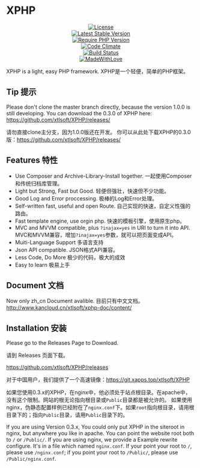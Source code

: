 # XPHP

<p style="text-align: center;"><a href="https://packagist.org/packages/xtlsoft/xphp"><img src="https://poser.pugx.org/xtlsoft/xphp/license" alt="License"></a><br>
<a href="https://packagist.org/packages/xtlsoft/xphp"><img src="https://poser.pugx.org/xtlsoft/xphp/v/stable" alt="Latest Stable Version"></a><br>
<a href="https://php.net"><img src="https://img.shields.io/badge/PHP-5.4+-blue.svg" alt="Require PHP Version"></a><br>
<a href="https://codeclimate.com/github/xtlsoft/XPHP"><img src="https://codeclimate.com/github/xtlsoft/XPHP/badges/gpa.svg" alt="Code Climate"></a><br>
<a href="https://travis-ci.org/xtlsoft/XPHP"><img src="https://travis-ci.org/xtlsoft/XPHP.svg?branch=master" alt="Build Status"></a><br>
<a href="https://blog.xtlsoft.top"><img src="https://img.shields.io/badge/Made%20with-love-yellowgreen.svg" alt="MadeWithLove"></a></p>

XPHP is a light, easy PHP framework.
XPHP是一个轻便，简单的PHP框架。

## Tip 提示
Please don't clone the master branch directly, because the version 1.0.0 is still developing.
You can download the 0.3.0 of XPHP here: https://github.com/xtlsoft/XPHP/releases/

请勿直接clone主分支，因为1.0.0版还在开发。
你可以从此处下载XPHP的0.3.0版：https://github.com/xtlsoft/XPHP/releases/

## Features 特性
- Use Composer and Archive-Library-Install together. 一起使用Composer和传统归档库管理。
- Light but Strong, Fast but Good. 轻便但强壮，快速但不少功能。
- Good Log and Error proccessing. 极棒的Log和Error处理。
- Self-written fast, useful and open Route. 自己实现的快速，自定义性强的路由。
- Fast template engine, use orgin php. 快速的模板引擎，使用原生php。
- MVC and MVVM compatible, plus `?inajax=yes` in URI to turn it into API. MVC和MVVM兼容，增加`?inajax=yes`参数，就可以把页面变成API。
- Muiti-Language Support 多语言支持
- Json API compatible. JSON格式API兼容。
- Less Code, Do More 极少的代码，极大的成效
- Easy to learn 极易上手

## Document 文档
Now only zh_cn Document avalible.
目前只有中文文档。
http://www.kancloud.cn/xtlsoft/xphp-doc/content/

## Installation 安装
Please go to the Releases Page to Download.

请到 Releases 页面下载。

https://github.com/xtlsoft/XPHP/releases

对于中国用户，我们提供了一个高速镜像：https://git.xapps.top/xtlsoft/XPHP

如果您使用0.3.x的XPHP，在nginx中，他必须处于站点根目录。在apache中，没有这个限制。网站的根无论指向根目录或`Public`目录都是被允许的。
如果使用nginx，伪静态配置样例已经附在了`nginx.conf`下。如果`root`指向根目录，请用根目录下的；指向`Public`目录，请用`Public`目录下的。

If you are using Version 0.3.x, You could only put XPHP in the siteroot in nginx, but anywhere you like in apache. You can point the website root both to `/` or `/Public/`.
If you are using nginx, we provide a Example rewrite configure. It's in a file which named `nginx.conf`. If your point your root to `/`, please use `/nginx.conf`; if you point your root to `/Public/`, please use `/Public/nginx.conf`.
